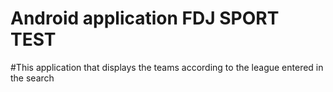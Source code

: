 # Android application FDJ SPORT TEST

#This application that displays the teams according to the league entered in the search